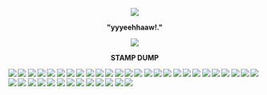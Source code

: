 
<p align="center" width="100%">
   <img src="https://komarev.com/ghpvc/?username=NxAou&style=for-the-badge&label=✧✦&color=592436"> 
<p align="center" 
 <p align="center"><strong> "yyyeehhaaw!."
</p>
     <p align="center" width="1000">
    <img src="https://64.media.tumblr.com/8d5bd001a82b113b19fdb33abf60cf12/a837cb47d7da89c5-1d/s400x600/7cc89862959c7a883a56d9fed36697f6978a2c3e.pnj" > 
     </p>
    <p align="center"><strong>  STAMP DUMP  
</p>


<img src="https://64.media.tumblr.com/17e7f51e27c14f4360739a4113306e51/473928ea48888009-16/s100x200/4a5cf44a6826e8a31ad60bdfcd9598dac73eddeb.jpg"> <img src="https://64.media.tumblr.com/c50bdf29db30a11b145ffa82f191ed31/3c74d06b377fdc9b-b2/s100x200/97fb2bb90fb707f0ff36f7031c8c90c3a2a1a675.pnj"> <img src="https://64.media.tumblr.com/96e69a036b4c2e84a464fe9ad41ae495/6f072ea04e7b6c72-db/s100x200/2fc6d547fa9d516036636e8c3a2b57b88f892f0e.gifv"> <img src="https://64.media.tumblr.com/a8005009908fe11ec7e3719a8c7ad9c0/6f072ea04e7b6c72-72/s100x200/74e388ab76e58e3220239ac9df751f21e47ccc8a.pnj"> <img src="https://64.media.tumblr.com/e671d51ec0316ca5ccdd5eb33f43ac69/bfaaeb60d3ffc0b4-ce/s100x200/3b5a30841a3e30268f59438628594ee3c7fd404c.gifv"> <img src="https://64.media.tumblr.com/fa75183abec55513e7d215a201c94b2d/a5b6896041f0ab1d-d8/s100x200/601f887f57011c1b9236aa9205a1655128456ad7.webp"> <img src="https://64.media.tumblr.com/74b6c082dc00736ae88686e8ffd61729/a5b6896041f0ab1d-ea/s100x200/22f51308d5939091dca523bb691cdbaa54b983ef.pnj"> <img src="https://64.media.tumblr.com/362623bd82d973eaf290c96d6127084e/fddcf9c041d8da0a-81/s100x200/04d9340ea25b7b2998fecd9847f0085c0f526643.pnj"> <img src="https://64.media.tumblr.com/ef32b8095349f3641fd1cc035529af85/cae7cabe6833fef0-c6/s100x200/3d42806d52e8f367552fa52651cbf746178a9674.pnj"> <img src="https://64.media.tumblr.com/da3bbcd4f58be5d6ae6c4516800a06c5/cf90d1c710160785-17/s100x200/f023f1c2a87eec12264afe0a4eec0e62e996df37.gifv"> <img src="https://64.media.tumblr.com/8799dd967b05d6d25073496ada2dcee6/7fd8de99c27e763a-fc/s100x200/a7bb7effcc93fe312a39d4878981617c455f008f.gifv"> <img src="https://64.media.tumblr.com/7c50c76b674d3dc94e6571914f94e42c/79db89ea4dd40b8f-3d/s100x200/03cd156492dc53a5dc66b6699e3df2265216700f.pnj"> <img src="https://64.media.tumblr.com/d716c185a002c4be3769512be1b77d34/c91e8a21ee867eef-46/s100x200/82af7639d0e4846729a84db889d49e882fedebba.gifv"> <img src="https://64.media.tumblr.com/9d6883f1c00aa537aa2973c20d64a779/034993dfbfe64466-75/s100x200/6b54e8509eff0a8ee82cc6e3d5643c6cf568a263.pnj"> <img src="https://64.media.tumblr.com/0cb44bb2d7d33c07153149aa18c243d3/034993dfbfe64466-8c/s100x200/8dc2de6dd7922cbf2e74d27c752e9b3a44cff458.jpg"> <img src="https://64.media.tumblr.com/8db257366fc8585c17164cf803edc194/034993dfbfe64466-52/s100x200/f6b6de096b467c175c06e26ec32437a079c15aa8.jpg"> <img src="https://64.media.tumblr.com/3428af2b5c02b45517fd795c6d69e00c/1172a51b22131685-80/s100x200/c1b10e2ad6304debcb0077685052f4a8b9b2855b.gifv"> <img src="https://64.media.tumblr.com/19d4422467fb3b1186696f48451e7558/1172a51b22131685-85/s100x200/db2964da99a18d047d6a352e372a74e164387a83.gifv"> <img src="https://64.media.tumblr.com/7f4a9d084ca06dc43fabb3b9e724d1e1/1172a51b22131685-2a/s100x200/bde3d651ba7a59231edb052bce9ce25563f2cc70.pnj"> <img src="https://64.media.tumblr.com/7f7ef4b2c436024427dfcf052111ac2b/1172a51b22131685-70/s100x200/7e11c14e56ac52c128c1f67eb5663faa69eab8f2.pnj"> <img src="https://64.media.tumblr.com/379b03784dcb920a47936107678aecf6/d707fae9335da723-b8/s100x200/021e5696598de5e355f07e365223d9720797f44c.pnj"> <img src="https://64.media.tumblr.com/2c8913ba8b6c2e776e24afddca5b13c6/5ac7c5d6f23cab0a-f2/s100x200/c8fba7430276ca76da7e75ce9058e35a1c57d49a.gifv"> <img src="https://64.media.tumblr.com/2be8f901a7799c9001fc9783007f1f2b/4d34e0a2df867355-f6/s100x200/a101fbb3655ac55382cc619de1e15900ea6270df.gifv"> <img src="https://64.media.tumblr.com/5d38fc5b8cd2d8e0f252f10efb76d1ad/b9fa967118b999fa-3f/s100x200/adc7450baad4aa488c3bca60d7d70dc6abea7920.pnj"> <img src="https://64.media.tumblr.com/077423f50fd8c73dd96f4a6065cc2119/c4323b9fc910bae1-fb/s100x200/7ad8775b30cf87a1a2d24d3256531e6dc918b362.gifv"> <img src="https://64.media.tumblr.com/5d6e5db1972d10fb7d4707c72ead9dd0/e5e999bb453b6265-1e/s100x200/a36e9490870cc4b6107214ab83a822d376f4ef83.gifv"> <img src="https://64.media.tumblr.com/f310501fa5d81f10f3121e89910a92c9/d77823ffd65a1ac8-c1/s100x200/bc0996fb532d89e3d932ff6484c2b65cb532e7ae.gifv"> <img src="https://64.media.tumblr.com/a2ca8e52e236ea29126fcae94aeaf523/04a9620f8b93f225-16/s100x200/3f40400a9157cca557f6ddc73c35894ef20c271a.gifv"> <img src="https://64.media.tumblr.com/8f5a5a18963e536b2443671f031e0cbe/8ad6b1a7b2bb0f95-85/s100x200/d7c2ac00fb0832a84b74c8e4b20c01c3ed5552d7.gifv"> <img src="https://64.media.tumblr.com/a04c5e1aa127c633168d70ada1722a90/dc4e169511967bbd-b2/s100x200/9691a6876b160365563247a1b291b075175d5938.pnj"> <img src="https://64.media.tumblr.com/6b6d39625c3a4ca5cb5bbd5f04c69141/aaf617bf71cc7ba7-68/s100x200/17ec4e7177884725807807143407409fe8e5d78c.jpg"> <img src="https://64.media.tumblr.com/e324f48e407d0fd54656cd36198f7ead/695369241b0b852b-46/s100x200/0455504c726435d5f74cb5a67ad4ee588d8702b3.pnj"> <img src="https://64.media.tumblr.com/4831fafef6f1a4f4cb490802d9e342ed/3584347fce5c9308-da/s100x200/c97a5512907ef5c08a239c84d38c7f0fc6150646.jpg"> <img src="https://64.media.tumblr.com/ca04d240be06a9b8f3b009dd844830f7/5e5d02f1f6821b09-77/s100x200/a428642db59e167538c1623b067c55e2a6a34ba2.pnj"> <img src="https://64.media.tumblr.com/2b6bcd6d26c858e3856f6a7f6d04af1c/aa233c22e409450d-6e/s100x200/55488892e60fa34aa518b11f90744cd2b256d107.gifv"> <img src="https://64.media.tumblr.com/52e99cc31983aa1fae9bf8327256a346/e070ee83fc8c791d-b4/s100x200/fca57632ac7013c5d76fd3842d117b3a89b5d75d.pnj"> <img src="https://64.media.tumblr.com/a47ee3bb8617be898657c9aa2e902727/75d16fe9c791f293-b0/s100x200/99e3b2761fd4de98c787dc61189e6178259bc9c8.gifv"> <img src="https://64.media.tumblr.com/aecd3ceee191ae3c4c57cbb6fd9f5b91/3929f5ece1796d55-88/s100x200/77ead375136d901cfad8612241bf69ba2c115d97.gifv"> <img src="https://64.media.tumblr.com/6ca7a603228e190d0c60da26f46958dc/a85442fc476b50b1-61/s100x200/2bd918779db19aa024a4c9564c5d8b1f797ca819.pnj">









